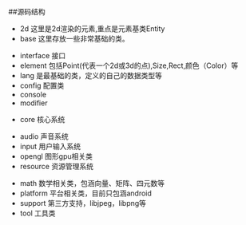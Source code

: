 ##源码结构
* 2d
这里是2d渲染的元素,重点是元素基类Entity
* base
这里存放一些非常基础的类。
+ interface 接口
+ element 包括Point(代表一个2d或3d的点),Size,Rect,颜色（Color）等
+ lang 是最基础的类，定义的自己的数据类型等
+ config 配置类
+ console 
+ modifier 
* core
核心系统
+ audio 声音系统
+ input 用户输入系统
+ opengl 图形gpu相关类
+ resource 资源管理系统
* math
数学相关类，包涵向量、矩阵、四元数等
* platform
平台相关类，目前只包涵android
* support
第三方支持，libjpeg，libpng等
* tool
工具类
